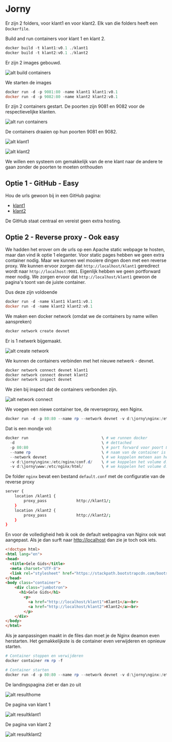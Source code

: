 # Jorny

Er zijn 2 folders, voor klant1 en voor klant2. Elk van die folders heeft een `Dockerfile`.

Build and run containers voor klant 1 en klant 2.

```powershell
docker build -t klant1:v0.1 ./klant1
docker build -t klant2:v0.1 ./klant2
```

Er zijn 2 images gebouwd.

![alt build containers](./images/build%20containers.png)

We starten de images

```powershell
docker run -d -p 9081:80 -name klant1 klant1:v0.1
docker run -d -p 9082:80 -name klant2 klant2:v0.1
```

Er zijn 2 containers gestart. De poorten zijn 9081 en 9082 voor de respectievelijke klanten.

![alt run containers](images/run%20containers.png)

De containers draaien op hun poorten 9081 en 9082.

![alt klant1](./images/klant1.png)

![alt klant2](./images/klant2.png)

We willen een systeem om gemakkelijk van de ene klant naar de andere te gaan zonder de poorten te moeten onthouden

## Optie 1 - GitHub - Easy

Hou de urls gewoon bij in een GitHub pagina:

- [klant1](http://localhost:9081)
- [klant2](http://localhost:9082)

De GitHub staat centraal en vereist geen extra hosting.

## Optie 2 - Reverse proxy - Ook easy

We hadden het erover om de urls op een Apache static webpage te hosten, maar dan vind ik optie 1 eleganter. Voor static pages hebben we geen extra container nodig. 
Maar we kunnen wel mooiere dingen doen met een reverse proxy. We kunnen ervoor zorgen dat `http://localhost/klant1` geredirect wordt naar `http://localhost:9081`. Eigenlijk hebben we geen portforward meer nodig. We zorgen ervoor dat `http://localhost/klant1` gewoon de pagina's toont van de juiste container.

Dus deze zijn voldoende

```powershell
docker run -d -name klant1 klant1:v0.1
docker run -d -name klant2 klant2:v0.1
```

We maken een docker network (omdat we de containers by name willen aanspreken)

```powershell
docker network create devnet
```

Er is 1 netwerk bijgemaakt.

![alt create network](images/create%20network.png)

We kunnen de containers verbinden met het nieuwe netwerk - devnet.

```powershell
docker network connect devnet klant1
docker network connect devnet klant2
docker network inspect devnet
```

We zien bij inspect dat de containers verbonden zijn.

![alt network connect](./images/network%20connect.png)

We voegen een niewe container toe, de reverseproxy, een Nginx.

```powershell
docker run -d -p 80:80 --name rp --network devnet -v d:\jorny\nginx:/etc/nginx/conf.d/ -v d:\jorny\www:/etc/nginx/html/ nginx:stable
```

Dat is een mondje vol:

```powershell
docker run                                \ # we runnen docker
  -d                                      \ # dettached
  -p 80:80                                \ # port forward voor poort 80 op de host naar 80 op de container
  --name rp                               \ # naam van de container is rp
  --network devnet                        \ # we koppelen meteen aan het devnet netwerk
  -v d:\jorny\nginx:/etc/nginx/conf.d/    \ # we koppelen het volume d:\jorny\nginx op de host aan /etc/nginx/conf.d/
  -v d:\jorny\www:/etc/nginx/html/        \ # we koppelen het volume d:\jorny\www op de host aan /etc/nginx/html/
```

De folder `nginx` bevat een bestand `default.conf` met de configuratie van de reverse proxy

```bash
server {
    location /klant1 {
        proxy_pass             http://klant1/;
    }
    location /klant2 {
        proxy_pass             http://klant2/;
    }
}
```

En voor de volledigheid heb ik ook de default webpagina van Nginx ook wat aangepast. Als je dan surft naar [http://localhost](http://localhost) dan zie je toch ook iets.

```html
<!doctype html>
<html lang="en">
<head>
  <title>Gele Gids</title>
  <meta charset="UTF-8">
  <link rel="stylesheet" href="https://stackpath.bootstrapcdn.com/bootstrap/3.4.1/css/bootstrap.min.css" integrity="sha384-HSMxcRTRxnN+Bdg0JdbxYKrThecOKuH5zCYotlSAcp1+c8xmyTe9GYg1l9a69psu" crossorigin="anonymous">
</head>
<body class="container">
    <div class="jumbotron">
      <h1>Gele Gids</h1>
        <p>
          <a href="http://localhost/klant1">Klant1</a><br>
          <a href="http://localhost/klant2">Klant2</a><br>
        </p>
    </div>
</body>
</html>
```

Als je aanpassingen maakt in de files dan moet je de Nginx deamon even herstarten. Het gemakkelijkste is de container even verwijderen en opnieuw starten.

```powershell
# Container stoppen en verwijderen
docker container rm rp -f

# Container starten
docker run -d -p 80:80 --name rp --network devnet -v d:\jorny\nginx:/etc/nginx/conf.d/ -v d:\jorny\www:/etc/nginx/html/ nginx:stable
```

De landingspagina ziet er dan zo uit

![alt resulthome](images/resulthome.png)

De pagina van klant 1

![alt resultklant1](images/resultklant1.png)

De pagina van klant 2

![alt resultklant2](images/resultklant2.png)